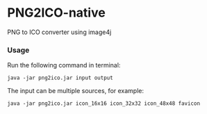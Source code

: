 # PNG2ICO-native
PNG to ICO converter using image4j

### Usage
Run the following command in terminal:
```
java -jar png2ico.jar input output
```

The input can be multiple sources, for example:
```
java -jar png2ico.jar icon_16x16 icon_32x32 icon_48x48 favicon
```
